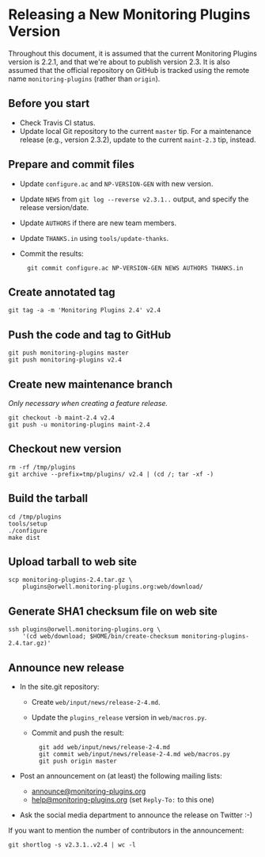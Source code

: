 Releasing a New Monitoring Plugins Version
==========================================

Throughout this document, it is assumed that the current Monitoring
Plugins version is 2.2.1, and that we're about to publish version 2.3.
It is also assumed that the official repository on GitHub is tracked
using the remote name `monitoring-plugins` (rather than `origin`).

Before you start
----------------

- Check Travis CI status.
- Update local Git repository to the current `master` tip.  For a
  maintenance release (e.g., version 2.3.2), update to the current
  `maint-2.3` tip, instead.

Prepare and commit files
------------------------

- Update `configure.ac` and `NP-VERSION-GEN` with new version.
- Update `NEWS` from `git log --reverse v2.3.1..` output, and specify
  the release version/date.
- Update `AUTHORS` if there are new team members.
- Update `THANKS.in` using `tools/update-thanks`.
- Commit the results:

        git commit configure.ac NP-VERSION-GEN NEWS AUTHORS THANKS.in

Create annotated tag
--------------------

    git tag -a -m 'Monitoring Plugins 2.4' v2.4

Push the code and tag to GitHub
-------------------------------

    git push monitoring-plugins master
    git push monitoring-plugins v2.4

Create new maintenance branch
-----------------------------

_Only necessary when creating a feature release._

    git checkout -b maint-2.4 v2.4
    git push -u monitoring-plugins maint-2.4

Checkout new version
--------------------

    rm -rf /tmp/plugins
    git archive --prefix=tmp/plugins/ v2.4 | (cd /; tar -xf -)

Build the tarball
-----------------

    cd /tmp/plugins
    tools/setup
    ./configure
    make dist

Upload tarball to web site
--------------------------

    scp monitoring-plugins-2.4.tar.gz \
        plugins@orwell.monitoring-plugins.org:web/download/

Generate SHA1 checksum file on web site
---------------------------------------

    ssh plugins@orwell.monitoring-plugins.org \
        '(cd web/download; $HOME/bin/create-checksum monitoring-plugins-2.4.tar.gz)'

Announce new release
--------------------

- In the site.git repository:

    - Create `web/input/news/release-2-4.md`.
    - Update the `plugins_release` version in `web/macros.py`.
    - Commit and push the result:

            git add web/input/news/release-2-4.md
            git commit web/input/news/release-2-4.md web/macros.py
            git push origin master

- Post an announcement on (at least) the following mailing lists:

    - <announce@monitoring-plugins.org>
    - <help@monitoring-plugins.org> (set `Reply-To:` to this one)

- Ask the social media department to announce the release on Twitter :-)

If you want to mention the number of contributors in the announcement:

    git shortlog -s v2.3.1..v2.4 | wc -l

<!-- vim:set filetype=markdown textwidth=72: -->
